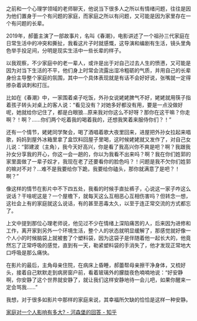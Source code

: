 之前和一个心理学领域的老师聊天，他说当下很多人之所以有情绪问题，往往是因为他们置身于一个有问题的家庭，而家庭之所以有问题，又可能是因为家里存在一个有问题的长辈。



2019年，郝蕾主演了一部故事片，名叫《春潮》，电影讲述了一个祖孙三代家庭在日常生活中的冲突和撕扯，我看这片子时就感慨，这导演和编剧有生活，镜头里角色举手投足间，分明是现实生活中一些长辈的样子。



以我观察，不少家庭中的老一辈人，或许是出于对自己过去人生的愤懑，又可能是因为对当下生活的不平，他们身上时常会流露出湿冷粗砺的气质，并用自己的长辈身份主导整个家庭的氛围，其中一个具体表现就是有话不会好好说，张嘴就一定得掺杂着讽刺和打压。



比如在《春潮》中，一家围着桌子吃饭，外孙女说姥姥脾气不好，姥姥就用筷子指着孩子转头对桌上的客人说：“看见没有？对她多好都没有用，要是一点没做好呢，她就给你记住了，都是白眼狼...原来我对你这么不好呀？那你在这干嘛？你走啊？！啊？......你们两个吃着我的喝着我的，还想我笑着来服侍你们？！”



还有一个情节，姥姥同学聚会，喝了酒唱着歌大夜里回来，进屋把外孙女拉起来唱歌，妈妈到屋外冰箱里拿了盒饮料回屋子里喝，这时候姥姥就又发作了，对自己女儿说：“郭建波（主角），我今天好高兴，你是看了我高兴你不爽是吧？啊？我跟我孙女分享我的开心，你这一会一趟的，你以为我看不出来吗？啊？我在你们姓郭的家里面做了一辈子奴才，我现在老了还要看你的脸色吗？！问题是我不欠你们姓郭的嘛对不对？...难不是我要给你下跪，我要给你磕头，那你就满意了是吧？！啊？”



像这样的情节在影片中不下四五处，我看的时候手直扯裤子，心说这一家子咋这么说话？干啥呢这是？一个屋檐下，就每天这么互相恶心互相伤害吗？但转念一想，这社会上有的家庭就这么说话，有的甚至恶毒太久，以至于连正常交流的方式都忘了。



上文中提到那位心理老师说，他见过不少在情绪上深陷痛苦的人，后来因为进修和工作，离开家到另外一个环境生活，整个人的状态就明显缓解了，那感觉就好像一个人小的时候脑袋上就被套了个塑料袋，因为这袋子是伴随着他一起长大的，他竟然忘了正常呼吸的感觉，直到有一天，勒紧塑料袋的手消失了，他才发现正常地大口呼吸是那么痛快。



在影片的最后，主角母亲住院，在病床上昏睡，郝蕾帮母亲擦干净身体，又梳好头，接着自己默默走到病房窗户前，看着玻璃外的朦胧夜色喃喃地说：“好安静啊，你安静了这个世界就安静了，就让我们这样安静地待一会儿吧，如果你醒来一定会骂我......”



我想，对于很多如影片中那样的家庭来说，其幸福所欠缺的恰恰是这样一种安静。

[家庭对一个人影响有多大? - 河森堡的回答 - 知乎](https://www.zhihu.com/question/424069975/answer/2508571341)